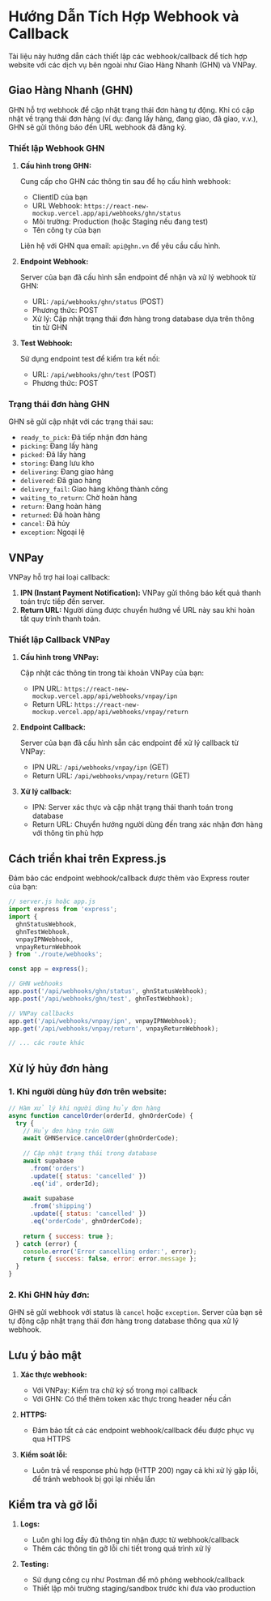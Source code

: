 # Hướng Dẫn Tích Hợp Webhook và Callback

Tài liệu này hướng dẫn cách thiết lập các webhook/callback để tích hợp website với các dịch vụ bên ngoài như Giao Hàng Nhanh (GHN) và VNPay.

## Giao Hàng Nhanh (GHN)

GHN hỗ trợ webhook để cập nhật trạng thái đơn hàng tự động. Khi có cập nhật về trạng thái đơn hàng (ví dụ: đang lấy hàng, đang giao, đã giao, v.v.), GHN sẽ gửi thông báo đến URL webhook đã đăng ký.

### Thiết lập Webhook GHN

1. **Cấu hình trong GHN:**
   
   Cung cấp cho GHN các thông tin sau để họ cấu hình webhook:
   - ClientID của bạn
   - URL Webhook: `https://react-new-mockup.vercel.app/api/webhooks/ghn/status`
   - Môi trường: Production (hoặc Staging nếu đang test)
   - Tên công ty của bạn

   Liên hệ với GHN qua email: `api@ghn.vn` để yêu cầu cấu hình.

2. **Endpoint Webhook:**
   
   Server của bạn đã cấu hình sẵn endpoint để nhận và xử lý webhook từ GHN:
   - URL: `/api/webhooks/ghn/status` (POST)
   - Phương thức: POST
   - Xử lý: Cập nhật trạng thái đơn hàng trong database dựa trên thông tin từ GHN

3. **Test Webhook:**
   
   Sử dụng endpoint test để kiểm tra kết nối:
   - URL: `/api/webhooks/ghn/test` (POST)
   - Phương thức: POST

### Trạng thái đơn hàng GHN

GHN sẽ gửi cập nhật với các trạng thái sau:

- `ready_to_pick`: Đã tiếp nhận đơn hàng
- `picking`: Đang lấy hàng
- `picked`: Đã lấy hàng
- `storing`: Đang lưu kho
- `delivering`: Đang giao hàng
- `delivered`: Đã giao hàng
- `delivery_fail`: Giao hàng không thành công
- `waiting_to_return`: Chờ hoàn hàng
- `return`: Đang hoàn hàng
- `returned`: Đã hoàn hàng
- `cancel`: Đã hủy
- `exception`: Ngoại lệ

## VNPay

VNPay hỗ trợ hai loại callback:

1. **IPN (Instant Payment Notification):** VNPay gửi thông báo kết quả thanh toán trực tiếp đến server.
2. **Return URL:** Người dùng được chuyển hướng về URL này sau khi hoàn tất quy trình thanh toán.

### Thiết lập Callback VNPay

1. **Cấu hình trong VNPay:**

   Cập nhật các thông tin trong tài khoản VNPay của bạn:
   - IPN URL: `https://react-new-mockup.vercel.app/api/webhooks/vnpay/ipn`
   - Return URL: `https://react-new-mockup.vercel.app/api/webhooks/vnpay/return`

2. **Endpoint Callback:**

   Server của bạn đã cấu hình sẵn các endpoint để xử lý callback từ VNPay:
   - IPN URL: `/api/webhooks/vnpay/ipn` (GET)
   - Return URL: `/api/webhooks/vnpay/return` (GET)

3. **Xử lý callback:**

   - IPN: Server xác thực và cập nhật trạng thái thanh toán trong database
   - Return URL: Chuyển hướng người dùng đến trang xác nhận đơn hàng với thông tin phù hợp

## Cách triển khai trên Express.js

Đảm bảo các endpoint webhook/callback được thêm vào Express router của bạn:

```javascript
// server.js hoặc app.js
import express from 'express';
import { 
  ghnStatusWebhook, 
  ghnTestWebhook, 
  vnpayIPNWebhook, 
  vnpayReturnWebhook 
} from './route/webhooks';

const app = express();

// GHN webhooks
app.post('/api/webhooks/ghn/status', ghnStatusWebhook);
app.post('/api/webhooks/ghn/test', ghnTestWebhook);

// VNPay callbacks
app.get('/api/webhooks/vnpay/ipn', vnpayIPNWebhook);
app.get('/api/webhooks/vnpay/return', vnpayReturnWebhook);

// ... các route khác
```

## Xử lý hủy đơn hàng

### 1. Khi người dùng hủy đơn trên website:

```javascript
// Hàm xử lý khi người dùng hủy đơn hàng
async function cancelOrder(orderId, ghnOrderCode) {
  try {
    // Hủy đơn hàng trên GHN
    await GHNService.cancelOrder(ghnOrderCode);
    
    // Cập nhật trạng thái trong database
    await supabase
      .from('orders')
      .update({ status: 'cancelled' })
      .eq('id', orderId);
      
    await supabase
      .from('shipping')
      .update({ status: 'cancelled' })
      .eq('orderCode', ghnOrderCode);
      
    return { success: true };
  } catch (error) {
    console.error('Error cancelling order:', error);
    return { success: false, error: error.message };
  }
}
```

### 2. Khi GHN hủy đơn:

GHN sẽ gửi webhook với status là `cancel` hoặc `exception`. Server của bạn sẽ tự động cập nhật trạng thái đơn hàng trong database thông qua xử lý webhook.

## Lưu ý bảo mật

1. **Xác thực webhook:**
   - Với VNPay: Kiểm tra chữ ký số trong mọi callback
   - Với GHN: Có thể thêm token xác thực trong header nếu cần

2. **HTTPS:**
   - Đảm bảo tất cả các endpoint webhook/callback đều được phục vụ qua HTTPS

3. **Kiểm soát lỗi:**
   - Luôn trả về response phù hợp (HTTP 200) ngay cả khi xử lý gặp lỗi, để tránh webhook bị gọi lại nhiều lần

## Kiểm tra và gỡ lỗi

1. **Logs:**
   - Luôn ghi log đầy đủ thông tin nhận được từ webhook/callback
   - Thêm các thông tin gỡ lỗi chi tiết trong quá trình xử lý

2. **Testing:**
   - Sử dụng công cụ như Postman để mô phỏng webhook/callback
   - Thiết lập môi trường staging/sandbox trước khi đưa vào production 